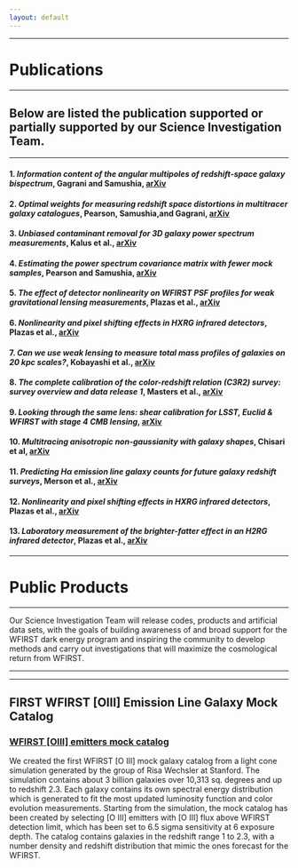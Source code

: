 ```yaml
---
layout: default
---
```


***

# Publications

***

Below are listed the publication supported or partially supported by our Science Investigation Team. 
---
---

#### 1. *Information content of the angular multipoles of redshift-space galaxy bispectrum*, Gagrani and Samushia, [arXiv](https://arxiv.org/abs/1610.03488)

#### 2. *Optimal weights for measuring redshift space distortions in multitracer galaxy catalogues*, Pearson, Samushia,and Gagrani, [arXiv](https://arxiv.org/abs/1606.03435)

#### 3. *Unbiased contaminant removal for 3D galaxy power spectrum measurements*, Kalus et al., [arXiv](https://arxiv.org/abs/1607.02417)

#### 4. *Estimating the power spectrum covariance matrix with fewer mock samples*, Pearson and Samushia, [arXiv](https://arxiv.org/abs/1509.00064)

#### 5. *The effect of detector nonlinearity on WFIRST PSF profiles for weak gravitational lensing measurements*, Plazas et al., [arXiv](https://arxiv.org/abs/1605.01001)

#### 6. *Nonlinearity and pixel shifting effects in HXRG infrared detectors*, Plazas et al., [arXiv](https://arxiv.org/abs/1703.08205)

#### 7. *Can we use weak lensing to measure total mass profiles of galaxies on 20 kpc scales?*, Kobayashi et al., [arXiv](https://arxiv.org/abs/1502.06604)

#### 8. *The complete calibration of the color-redshift relation (C3R2) survey: survey overview and data release 1*, Masters et al., [arXiv](https://arxiv.org/abs/1704.06665)

#### 9. *Looking through the same lens: shear calibration for LSST, Euclid & WFIRST with stage 4 CMB lensing*, [arXiv](https://arxiv.org/abs/1607.01761)

#### 10. *Multitracing anisotropic non-gaussianity with galaxy shapes*, Chisari et al, [arXiv](https://arxiv.org/abs/1607.05232)

#### 11. *Predicting Hα emission line galaxy counts for future galaxy redshift surveys*, Merson et al., [arXiv](https://arxiv.org/abs/1710.00833)

#### 12. *Nonlinearity and pixel shifting effects in HXRG infrared detectors*, Plazas et al., [arXiv](https://arxiv.org/abs/1703.08205)

#### 13. *Laboratory measurement of the brighter-fatter effect in an H2RG infrared detector*, Plazas et al., [arXiv](https://arxiv.org/abs/1712.06642)


***

# Public Products

***

Our Science Investigation Team will release codes, products and artificial data sets, with the goals of building awareness of and broad support for the WFIRST dark energy program and inspiring the community to develop methods and carry out investigations that will maximize the cosmological return from WFIRST.

---
---
## FIRST WFIRST [OIII] Emission Line Galaxy Mock Catalog

### [WFIRST [OIII] emitters mock catalog](https://sites.google.com/site/catalogswfirst/)

We created the first WFIRST [O III] mock galaxy catalog from a light cone simulation generated by the group of Risa Wechsler at Stanford. The simulation contains about 3 billion galaxies over 10,313 sq. degrees and up to redshift 2.3. Each galaxy contains its own spectral energy distribution which is generated to fit the most updated luminosity function and color evolution measurements. Starting from the simulation, the mock catalog has been created by selecting [O III] emitters with [O III] flux above WFIRST detection limit, which has been set to 6.5 sigma sensitivity at 6 exposure depth. The catalog contains galaxies in the redshift range 1 to 2.3, with a number density and redshift distribution that mimic the ones forecast for the WFIRST. 
